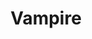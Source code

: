 ---
pid: fs318
title: Vampire
location_transcription: Franklin Square
coordinates: "[-75.150476183032, 39.955510537029]"
zipcode: 
gen_neighborhood: 
neighborhood: 
outside_phl: 
age: '6'
age_range: 6-13
instagram: 
image_file_name: fs_318.jpg
proposal_transcription: 
topic: Unknown
topic_summary: '0'
type: Other No Form
keywords_other: Vampire
credit: Saheem Davis
image_labels: 
twitter: 
facebook: 
permalink: "/monuments/fs318/"
layout: item-page
---